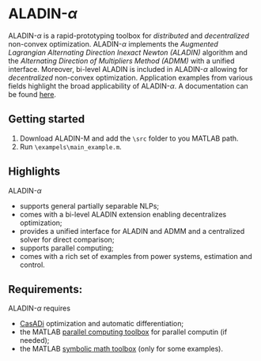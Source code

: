 # ALADIN-$\alpha$
ALADIN-$\alpha$ is a rapid-prototyping toolbox for *distributed* and *decentralized* non-convex optimization. ALADIN-$\alpha$ implements the *Augmented Lagrangian Alternating Direction Inexact Newton (ALADIN)* algorithm and the *Alternating Direction of Multipliers Method (ADMM)* with a unified interface. Moreover, bi-level ALADIN is included in ALADIN-$\alpha$ allowing for *decentralized* non-convex optimization. Application examples from various fields highlight the broad applicability of ALADIN-$\alpha$. A documentation can be found [here](https://alexe15.github.io/ALADIN.m/).


## Getting started
1. Download ALADIN-M and add the `\src` folder to you MATLAB path.
2. Run `\exampels\main_example.m`.



## Highlights
ALADIN-$\alpha$ 
- supports general partially separable NLPs;
- comes with a bi-level ALADIN extension enabling decentralizes optimization;
- provides a unified interface for ALADIN and ADMM and a centralized solver for direct comparison;
- supports parallel computing;
- comes with a rich set of examples from power systems, estimation and control.

## Requirements:
ALADIN-$\alpha$ requires
- [CasADi](https://web.casadi.org/) optimization and automatic differentiation;
- the MATLAB [parallel computing toolbox](https://de.mathworks.com/products/parallel-computing.html) for parallel computin (if needed);
- the MATLAB [symbolic math toolbox](https://de.mathworks.com/products/symbolic.html) (only for some examples).
